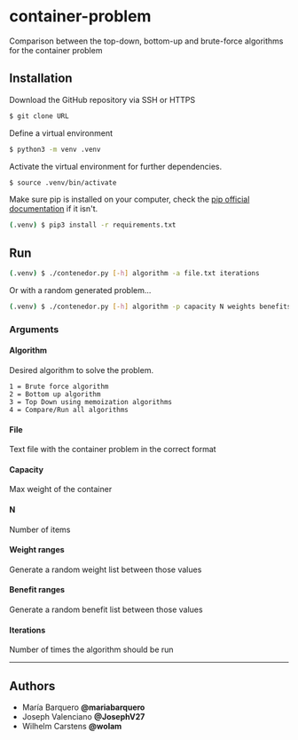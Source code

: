 # container-problem
Comparison between the top-down, bottom-up and brute-force algorithms for the container problem

## Installation

Download the GitHub repository via SSH or HTTPS

```bash
$ git clone URL
````

Define a virtual environment

```bash
$ python3 -m venv .venv
```

Activate the virtual environment for further dependencies.

```bash
$ source .venv/bin/activate
```

Make sure pip is installed on your computer, check the [pip official documentation](https://pip.pypa.io/en/stable/installation/)
if it isn't.

```bash
(.venv) $ pip3 install -r requirements.txt
```

## Run

```bash
(.venv) $ ./contenedor.py [-h] algorithm -a file.txt iterations
```

Or with a random generated problem...

```bash
(.venv) $ ./contenedor.py [-h] algorithm -p capacity N weights benefits iterations
```

### Arguments

#### Algorithm

Desired algorithm to solve the problem.
```     
1 = Brute force algorithm
2 = Bottom up algorithm
3 = Top Down using memoization algorithms
4 = Compare/Run all algorithms
```        
#### File 

Text file with the container problem in the correct format
#### Capacity

Max weight of the container
#### N
Number of items
#### Weight ranges
Generate a random weight list between those values
#### Benefit ranges
Generate a random benefit list between those values
#### Iterations
Number of times the algorithm should be run

---
## Authors

* María Barquero **@mariabarquero**
* Joseph Valenciano **@JosephV27**
* Wilhelm Carstens **@wolam**
